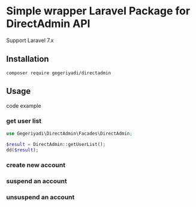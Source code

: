 # Simple wrapper Laravel Package for DirectAdmin API

Support Laravel 7.x

## Installation

```
composer require gegeriyadi/directadmin
```

## Usage

code example 

### get user list

```php
use Gegeriyadi\DirectAdmin\Facades\DirectAdmin;

$result = DirectAdmin::getUserList();
dd($result);
```

### create new account

### suspend an account

### unsuspend an account
